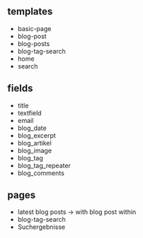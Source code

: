 ## templates

* basic-page
* blog-post
* blog-posts
* blog-tag-search
* home
* search

## fields

* title
* textfield
* email
* blog_date
* blog_excerpt
* blog_artikel
* blog_image
* blog_tag
* blog_tag_repeater
* blog_comments

## pages

* latest blog posts -> with blog post within
* blog-tag-search
* Suchergebnisse
